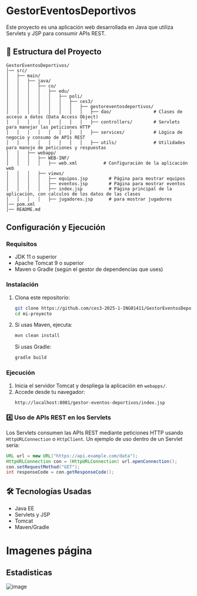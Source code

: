 # GestorEventosDeportivos

Este proyecto es una aplicación web desarrollada en Java que utiliza Servlets y JSP para consumir APIs REST.

## 📁 Estructura del Proyecto

```
GestorEventosDeportivos/
│── src/
│   ├── main/
│   │   ├── java/
│   │   │   ├── co/
│   │   │   │   ├── edu/
│   │   │   │   │   ├── poli/
│   │   │   │   │   │   ├── ces3/
│   │   │   │   │   │   │   ├── gestoreventosdeportivos/
│   │   │   │   │   │   │   │   ├── dao/                # Clases de acceso a datos (Data Access Object)
│   │   │   │   │   │   │   │   ├── controllers/        # Servlets para manejar las peticiones HTTP
│   │   │   │   │   │   │   │   ├── services/           # Lógica de negocio y consumo de APIs REST
│   │   │   │   │   │   │   │   ├── utils/              # Utilidades para manejo de peticiones y respuestas
│   │   ├── webapp/
│   │   │   ├── WEB-INF/
│   │   │   │   ├── web.xml          # Configuración de la aplicación web
│   │   │   ├── views/
│   │   │   │   ├── equipos.jsp        # Página para mostrar equipos
│   │   │   │   ├── eventos.jsp        # Página para mostrar eventos
│   │   │   │   ├── index.jsp          # Página principal de la aplicación, con calculos de los datos de las clases
│   │   │   │   ├── jugadores.jsp      # para mostrar jugadores
│── pom.xml 
│── README.md

```

## Configuración y Ejecución

### Requisitos
- JDK 11 o superior
- Apache Tomcat 9 o superior
- Maven o Gradle (según el gestor de dependencias que uses)

###  Instalación

1. Clona este repositorio:
   ```bash
   git clone https://github.com/ces3-2025-1-ING01411/GestorEventosDeportivos.git
   cd mi-proyecto
   ```

2. Si usas Maven, ejecuta:
   ```bash
   mvn clean install
   ```
   Si usas Gradle:
   ```bash
   gradle build
   ```

###  Ejecución

1. Inicia el servidor Tomcat y despliega la aplicación en `webapps/`.
2. Accede desde tu navegador:
   ```
   http://localhost:8081/gestor-eventos-deportivos/index.jsp
   ```

### 4️⃣ Uso de APIs REST en los Servlets

Los Servlets consumen las APIs REST mediante peticiones HTTP usando `HttpURLConnection` o `HttpClient`. Un ejemplo de uso dentro de un Servlet sería:
```java
URL url = new URL("https://api.example.com/data");
HttpURLConnection con = (HttpURLConnection) url.openConnection();
con.setRequestMethod("GET");
int responseCode = con.getResponseCode();
```

## 🛠 Tecnologías Usadas
- Java EE
- Servlets y JSP
- Tomcat
- Maven/Gradle

# Imagenes página

## Estadisticas
![image](https://github.com/user-attachments/assets/67086c65-aa3d-4d41-8058-d35e21a40ecd)


